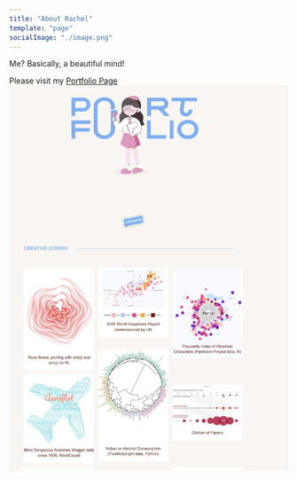 ```yaml
---
title: "About Rachel"
template: "page"
socialImage: "./image.png"
---
```



Me? Basically, a beautiful mind!

Please visit my [Portfolio Page](https://rachelios-spaceship.vercel.app/)
![Rachel's Portfolio](./image.png)

